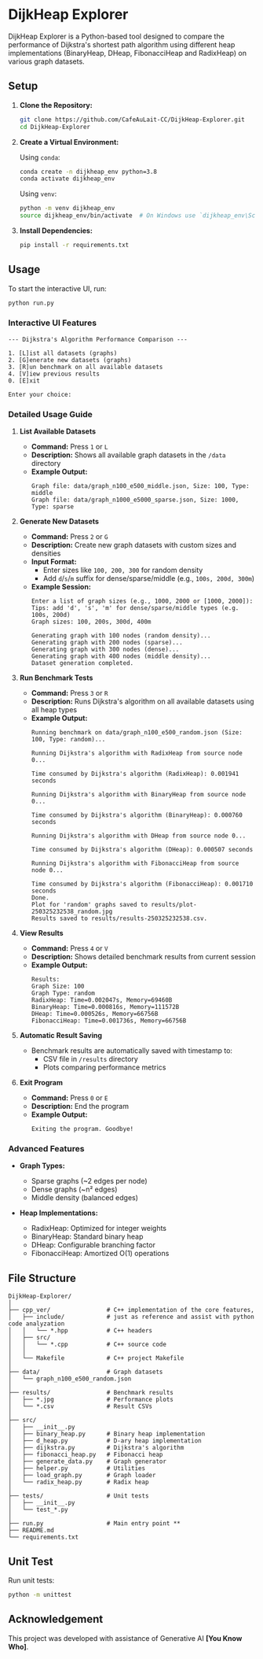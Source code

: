 # DijkHeap Explorer

DijkHeap Explorer is a Python-based tool designed to compare the performance of Dijkstra's shortest path algorithm using different heap implementations (BinaryHeap, DHeap, FibonacciHeap and RadixHeap) on various graph datasets.

## Setup

1. **Clone the Repository:**
   ```bash
   git clone https://github.com/CafeAuLait-CC/DijkHeap-Explorer.git
   cd DijkHeap-Explorer
   ```

2. **Create a Virtual Environment:**
   
   Using `conda`:
   ```bash
   conda create -n dijkheap_env python=3.8
   conda activate dijkheap_env
   ```
   Using `venv`:
   ```bash
   python -m venv dijkheap_env
   source dijkheap_env/bin/activate  # On Windows use `dijkheap_env\Scripts\activate`
   ```

3. **Install Dependencies:**
   ```bash
   pip install -r requirements.txt
   ```

## Usage

To start the interactive UI, run:
```bash
python run.py
```

### Interactive UI Features

```
--- Dijkstra's Algorithm Performance Comparison ---

1. [L]ist all datasets (graphs)
2. [G]enerate new datasets (graphs)
3. [R]un benchmark on all available datasets
4. [V]iew previous results
0. [E]xit

Enter your choice: 
```

### Detailed Usage Guide

1. **List Available Datasets**
   - **Command:** Press `1` or `L`
   - **Description:** Shows all available graph datasets in the `/data` directory
   - **Example Output:**
     ```
     Graph file: data/graph_n100_e500_middle.json, Size: 100, Type: middle
     Graph file: data/graph_n1000_e5000_sparse.json, Size: 1000, Type: sparse
     ```

2. **Generate New Datasets**
   - **Command:** Press `2` or `G`
   - **Description:** Create new graph datasets with custom sizes and densities
   - **Input Format:** 
     - Enter sizes like `100, 200, 300` for random density
     - Add `d`/`s`/`m` suffix for dense/sparse/middle (e.g., `100s, 200d, 300m`)
   - **Example Session:**
     ```
     Enter a list of graph sizes (e.g., 1000, 2000 or [1000, 2000]):
     Tips: add 'd', 's', 'm' for dense/sparse/middle types (e.g. 100s, 200d)
     Graph sizes: 100, 200s, 300d, 400m
     
     Generating graph with 100 nodes (random density)...
     Generating graph with 200 nodes (sparse)...
     Generating graph with 300 nodes (dense)...
     Generating graph with 400 nodes (middle density)...
     Dataset generation completed.
     ```

3. **Run Benchmark Tests**
   - **Command:** Press `3` or `R`
   - **Description:** Runs Dijkstra's algorithm on all available datasets using all heap types
   - **Example Output:**
     ```
     Running benchmark on data/graph_n100_e500_random.json (Size: 100, Type: random)...

     Running Dijkstra's algorithm with RadixHeap from source node 0...

     Time consumed by Dijkstra's algorithm (RadixHeap): 0.001941 seconds

     Running Dijkstra's algorithm with BinaryHeap from source node 0...

     Time consumed by Dijkstra's algorithm (BinaryHeap): 0.000760 seconds

     Running Dijkstra's algorithm with DHeap from source node 0...

     Time consumed by Dijkstra's algorithm (DHeap): 0.000507 seconds

     Running Dijkstra's algorithm with FibonacciHeap from source node 0...

     Time consumed by Dijkstra's algorithm (FibonacciHeap): 0.001710 seconds
     Done.
     Plot for 'random' graphs saved to results/plot-250325232538_random.jpg
     Results saved to results/results-250325232538.csv.
     ```

4. **View Results**
   - **Command:** Press `4` or `V`
   - **Description:** Shows detailed benchmark results from current session
   - **Example Output:**
     ```
     Results:
     Graph Size: 100
     Graph Type: random
     RadixHeap: Time=0.002047s, Memory=69460B
     BinaryHeap: Time=0.000816s, Memory=111572B
     DHeap: Time=0.000526s, Memory=66756B
     FibonacciHeap: Time=0.001736s, Memory=66756B
     ```

5. **Automatic Result Saving**
   - Benchmark results are automatically saved with timestamp to:
     - CSV file in `/results` directory
     - Plots comparing performance metrics

6. **Exit Program**
   - **Command:** Press `0` or `E`
   - **Description:** End the program
   - **Example Output:**
     ```
     Exiting the program. Goodbye!
     ```

### Advanced Features

- **Graph Types:**
  - Sparse graphs (~2 edges per node)
  - Dense graphs (~n² edges)
  - Middle density (balanced edges)

- **Heap Implementations:**
  - RadixHeap: Optimized for integer weights
  - BinaryHeap: Standard binary heap
  - DHeap: Configurable branching factor
  - FibonacciHeap: Amortized O(1) operations

## File Structure

```
DijkHeap-Explorer/
│
├── cpp_ver/                # C++ implementation of the core features, 
│   ├── include/            # just as reference and assist with python code analyzation
│   │   └── *.hpp           # C++ headers
│   ├── src/
│   │   └── *.cpp           # C++ source code
│   │ 
│   └── Makefile            # C++ project Makefile
│
├── data/                   # Graph datasets
│   └── graph_n100_e500_random.json
│
├── results/                # Benchmark results
│   ├── *.jpg               # Performance plots
│   └── *.csv               # Result CSVs
│
├── src/
│   ├── __init__.py
│   ├── binary_heap.py      # Binary heap implementation
│   ├── d_heap.py           # D-ary heap implementation
│   ├── dijkstra.py         # Dijkstra's algorithm
│   ├── fibonacci_heap.py   # Fibonacci heap
│   ├── generate_data.py    # Graph generator
│   ├── helper.py           # Utilities
│   ├── load_graph.py       # Graph loader
│   └── radix_heap.py       # Radix heap
│
├── tests/                  # Unit tests
│   ├── __init__.py
│   └── test_*.py           
│
├── run.py                  # Main entry point **
├── README.md
└── requirements.txt
```

## Unit Test

Run unit tests:
```bash
python -m unittest
```

## Acknowledgement

This project was developed with assistance of Generative AI **[You Know Who]**.